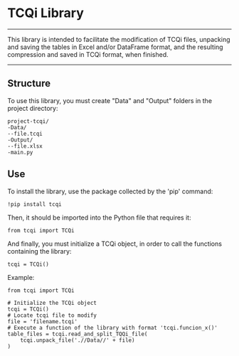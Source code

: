 # TCQi Library

---

This library is intended to facilitate the modification of TCQi files,
unpacking and saving the tables in Excel and/or DataFrame format, and the resulting
compression and saved in TCQi format, when finished.

---

## Structure

To use this library, you must create "Data" and "Output" folders in the project directory:

```
project-tcqi/
-Data/
--file.tcqi
-Output/
--file.xlsx
-main.py
```

## Use

To install the library, use the package collected by the 'pip' command:

```
!pip install tcqi
```

Then, it should be imported into the Python file that requires it:

```
from tcqi import TCQi
```

And finally, you must initialize a TCQi object, in order to call the functions
containing the library:

```
tcqi = TCQi()
```

Example:

```
from tcqi import TCQi

# Initialize the TCQi object
tcqi = TCQi()
# Locate tcqi file to modify
file = 'filename.tcqi'
# Execute a function of the library with format 'tcqi.funcion_x()'
table_files = tcqi.read_and_split_TQQi_file(
    tcqi.unpack_file('.//Data//' + file)
)
```
